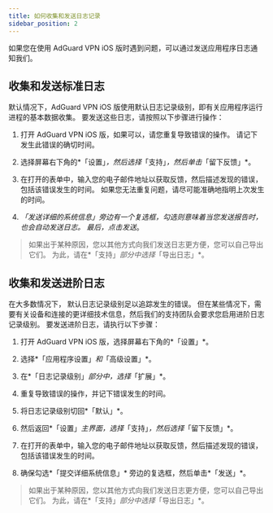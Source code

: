```yaml
---
title: 如何收集和发送日志记录
sidebar_position: 2
---
```


如果您在使用 AdGuard VPN iOS 版时遇到问题，可以通过发送应用程序日志通知我们。

## 收集和发送标准日志

默认情况下，AdGuard VPN iOS 版使用默认日志记录级别，即有关应用程序运行进程的基本数据收集。 要发送这些日志，请按照以下步骤进行操作：

1. 打开 AdGuard VPN iOS 版，如果可以，请您重复导致错误的操作。 请记下发生此错误的确切时间。

2. 选择屏幕右下角的*「设置」*，然后选择*「支持」*，然后单击*「留下反馈」*。

3. 在打开的表单中，输入您的电子邮件地址以获取反馈，然后描述发现的错误，包括该错误发生的时间。 如果您无法重复问题，请尽可能准确地指明上次发生的时间。

4. *「发送详细的系统信息」*旁边有一个复选框，勾选则意味着当您发送报告时，也会自动发送日志。 最后，点击*发送*。
> 如果出于某种原因，您以其他方式向我们发送日志更方便，您可以自己导出它们。 为此，请在*「支持」*部分中选择*「导出日志」*。

## 收集和发送进阶日志

在大多数情况下， 默认日志记录级别足以追踪发生的错误。 但在某些情况下，需要有关设备和连接的更详细技术信息，然后我们的支持团队会要求您启用进阶日志记录级别。 要发送进阶日志，请执行以下步骤：

1. 打开 AdGuard VPN iOS 版，选择屏幕右下角的*「设置」*。

2. 选择*「应用程序设置」*和*「高级设置」*。

3. 在*「日志记录级别」*部分中，选择*「扩展」*。

4. 重复导致错误的操作，并记下错误发生的时间。

5. 将日志记录级别切回*「默认」*。

6. 然后返回*「设置」*主界面，选择*「支持」*，然后选择*「留下反馈」*。

7. 在打开的表单中，输入您的电子邮件地址以获取反馈，然后描述发现的错误，包括该错误发生的时间。

8. 确保勾选*「提交详细系统信息」* 旁边的复选框，然后单击*「发送」*。
> 如果出于某种原因，您以其他方式向我们发送日志更方便，您可以自己导出它们。 为此，请在*「支持」*部分中选择*「导出日志」*。
